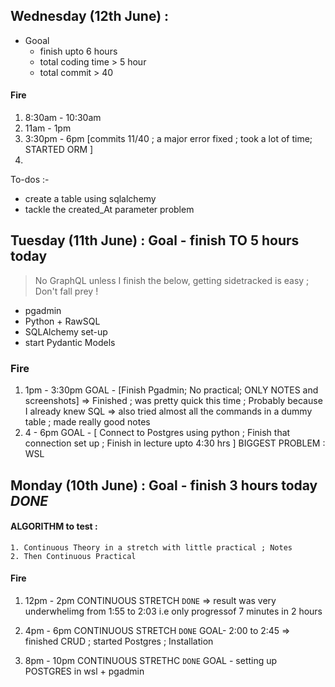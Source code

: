 ## Wednesday (12th June) : 
- Gooal 
    - finish upto 6 hours
    - total coding time > 5 hour
    - total commit > 40

#### Fire
1. 8:30am - 10:30am
2. 11am   - 1pm
3. 3:30pm - 6pm  [commits 11/40 ; a major error fixed ; took a lot of time; STARTED ORM ]
4. 

To-dos :-
- create a table using sqlalchemy
- tackle the created_At parameter problem 





## Tuesday (11th June) : Goal - finish TO 5 hours today
> No GraphQL unless I finish the below, getting sidetracked is easy ; Don't fall prey !
- pgadmin 
- Python + RawSQL
- SQLAlchemy set-up
- start Pydantic Models

### Fire
1. 1pm - 3:30pm 
GOAL - [Finish Pgadmin; No practical; ONLY NOTES and screenshots]
=> Finished ; was pretty quick this time ; Probably because I already knew SQL 
=> also tried almost all the commands in a dummy table ; made really good notes
2.  4 - 6pm 
GOAL - [ Connect to Postgres using python ; Finish that connection set up ; Finish in lecture upto 4:30 hrs ] 
BIGGEST PROBLEM : WSL 





## Monday (10th June) : Goal - finish 3 hours today *DONE*

#### ALGORITHM to test :
    1. Continuous Theory in a stretch with little practical ; Notes
    2. Then Continuous Practical

#### Fire

1. 12pm - 2pm CONTINUOUS STRETCH `DONE`
=> result was very underwhelimg from 1:55 to 2:03 i.e only progressof 7 minutes in 2 hours

2. 4pm - 6pm CONTINUOUS STRETCH `DONE`
GOAL- 2:00 to 2:45 
=> finished CRUD ; started Postgres ; Installation

3. 8pm - 10pm CONTINUOUS STRETHC `DONE`
GOAL - setting up POSTGRES in wsl + pgadmin 
